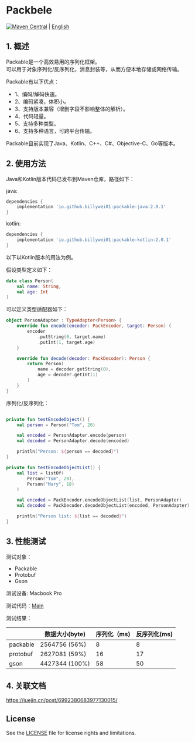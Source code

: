 # Packbele

[![Maven Central](https://img.shields.io/maven-central/v/io.github.billywei01/packable-kotlin)](https://search.maven.org/artifact/io.github.billywei01/packable) | [English](README_EN.md)

## 1.  概述
Packable是一个高效易用的序列化框架。<br>
可以用于对象序列化/反序列化，消息封装等，从而方便本地存储或网络传输。

Packable有以下优点：
- 1、编码/解码快速。
- 2、编码紧凑，体积小。
- 3、支持版本兼容（增删字段不影响整体的解析）。
- 4、代码轻量。
- 5、支持多种类型。
- 6、支持多种语言，可跨平台传输。


Packable目前实现了Java、Kotlin、C++、C#、Objective-C、Go等版本。

## 2. 使用方法

Java和Kotlin版本代码已发布到Maven仓库，路径如下：

java:
```gradle
dependencies {
    implementation 'io.github.billywei01:packable-java:2.0.1'
}
```

kotlin:
```gradle
dependencies {
    implementation 'io.github.billywei01:packable-kotlin:2.0.1'
}
```

以下以Kotlin版本的用法为例。

假设类型定义如下：

```kotlin
data class Person(
    val name: String,
    val age: Int
)
```

可以定义类型适配器如下：

```kotlin
object PersonAdapter : TypeAdapter<Person> {
    override fun encode(encoder: PackEncoder, target: Person) {
        encoder
            .putString(0, target.name)
            .putInt(1, target.age)
    }

    override fun decode(decoder: PackDecoder): Person {
        return Person(
            name = decoder.getString(0),
            age = decoder.getInt(1)
        )
    }
}
```

序列化/反序列化：

```kotlin

private fun testEncodeObject() {
    val person = Person("Tom", 20)

    val encoded = PersonAdapter.encode(person)
    val decoded = PersonAdapter.decode(encoded)

    println("Person: ${person == decoded}")
}

private fun testEncodeObjectList() {
    val list = listOf(
        Person("Tom", 20),
        Person("Mary", 18)
    )

    val encoded = PackEncoder.encodeObjectList(list, PersonAdapter)
    val decoded = PackDecoder.decodeObjectList(encoded, PersonAdapter)

    println("Person list: ${list == decoded}")
}
```

## 3. 性能测试

测试对象：
- Packable
- Protobuf
- Gson

测试设备: Macbook Pro

测试代码：[Main](https://github.com/BillyWei01/Packable/blob/main/java/src/main/java/Main.java)

测试结果：

|          | 数据大小(byte)     | 序列化（ms) | 反序列化(ms) |
|----------|----------------|---------|----------|
| packable | 2564756 (56%)  | 8       | 8        |
| protobuf | 2627081 (59%)  | 16      | 17       |
| gson     | 4427344 (100%) | 58      | 50       |

## 4. 关联文档
https://juejin.cn/post/6992380683977130015/


## License
See the [LICENSE](LICENSE) file for license rights and limitations.
